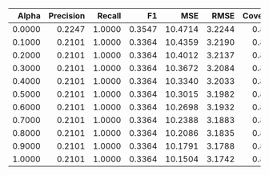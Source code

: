 |   Alpha |   Precision |   Recall |     F1 |     MSE |   RMSE |   Coverage |   Diversity |
|--------:|------------:|---------:|-------:|--------:|-------:|-----------:|------------:|
|  0.0000 |      0.2247 |   1.0000 | 0.3547 | 10.4714 | 3.2244 |     0.8500 |      0.9531 |
|  0.1000 |      0.2101 |   1.0000 | 0.3364 | 10.4359 | 3.2190 |     0.8500 |      0.9531 |
|  0.2000 |      0.2101 |   1.0000 | 0.3364 | 10.4012 | 3.2137 |     0.8500 |      0.9531 |
|  0.3000 |      0.2101 |   1.0000 | 0.3364 | 10.3672 | 3.2084 |     0.8500 |      0.9531 |
|  0.4000 |      0.2101 |   1.0000 | 0.3364 | 10.3340 | 3.2033 |     0.8500 |      0.9531 |
|  0.5000 |      0.2101 |   1.0000 | 0.3364 | 10.3015 | 3.1982 |     0.8500 |      0.9531 |
|  0.6000 |      0.2101 |   1.0000 | 0.3364 | 10.2698 | 3.1932 |     0.8500 |      0.9531 |
|  0.7000 |      0.2101 |   1.0000 | 0.3364 | 10.2388 | 3.1883 |     0.8500 |      0.9531 |
|  0.8000 |      0.2101 |   1.0000 | 0.3364 | 10.2086 | 3.1835 |     0.8500 |      0.9531 |
|  0.9000 |      0.2101 |   1.0000 | 0.3364 | 10.1791 | 3.1788 |     0.8500 |      0.9531 |
|  1.0000 |      0.2101 |   1.0000 | 0.3364 | 10.1504 | 3.1742 |     0.8500 |      0.9531 |